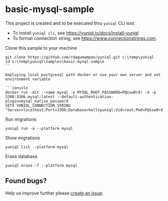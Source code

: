 # basic-mysql-sample

This project is created and to be executed thru `yuniql` CLI tool. 
- To install `yuniql cli`, see https://yuniql.io/docs/install-yuniql
- To format connection string, see https://www.connectionstrings.com.

Clone this sample to your machine

  ```
  git clone https://github.com/rdagumampan/yuniql.git c:\temp\yuniql
  cd c:\temp\yuniql\samples\basic-mysql-sample
  ``

Deploying local postgresql with docker or use your own server and set environment variable

  ```console
  docker run -dit --name mysql -e MYSQL_ROOT_PASSWORD=P@ssw0rd! -d -p 3306:3306 mysql:latest --default-authentication-plugin=mysql_native_password
  SETX YUNIQL_CONNECTION_STRING "Server=localhost;Port=3306;Database=helloyuniql;Uid=root;Pwd=P@ssw0rd!;"
  ```

Run migrations

  ```console
  yuniql run -a --platform mysql
  ```

Show migrations

  ```console
  yuniql list --platform mysql
  ```

Erase database

  ```console
  yuniql erase -f --platform mysql
  ```

## Found bugs?

Help us improve further please [create an issue](https://github.com/rdagumampan/yuniql/issues/new).
